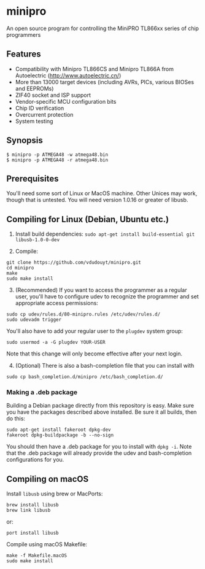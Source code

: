 # minipro
An open source program for controlling the MiniPRO TL866xx series of chip programmers

## Features
* Compatibility with Minipro TL866CS and Minipro TL866A from
Autoelectric (http://www.autoelectric.cn/)
* More than 13000 target devices (including AVRs, PICs, various BIOSes and EEPROMs)
* ZIF40 socket and ISP support
* Vendor-specific MCU configuration bits
* Chip ID verification
* Overcurrent protection
* System testing

## Synopsis

```nohighlight
$ minipro -p ATMEGA48 -w atmega48.bin
$ minipro -p ATMEGA48 -r atmega48.bin
```

## Prerequisites

You'll need some sort of Linux or MacOS machine.  Other Unices may work,
though that is untested.  You will need version 1.0.16 or greater of
libusb.


## Compiling for Linux (Debian, Ubuntu etc.)
1. Install build dependencies: `sudo apt-get install build-essential git libusb-1.0-0-dev`

2. Compile:
```nohighlight
git clone https://github.com/vdudouyt/minipro.git
cd minipro
make
sudo make install
```
3. (Recommended) If you want to access the programmer as a regular user,
you'll have to configure udev to recognize the programmer and set
appropriate access permissions:
```nohighlight
sudo cp udev/rules.d/80-minipro.rules /etc/udev/rules.d/
sudo udevadm trigger
```
You'll also have to add your regular user to the `plugdev` system
group:
```nohighlight
sudo usermod -a -G plugdev YOUR-USER
```
Note that this change will only become effective after your next
login.

4. (Optional) There is also a bash-completion file that you can install with 
```nohighlight
sudo cp bash_completion.d/minipro /etc/bash_completion.d/
```

### Making a .deb package

Building a Debian package directly from this repository is easy.  Make
sure you have the packages described above installed.  Be sure it all
builds, then do this:

```nohighlight
sudo apt-get install fakeroot dpkg-dev
fakeroot dpkg-buildpackage -b --no-sign
```

You should then have a .deb package for you to install with 
`dpkg -i`. Note that the .deb package will already provide the udev
and bash-completion configurations for you.

## Compiling on macOS

Install `libusb` using brew or MacPorts:
```
brew install libusb
brew link libusb
```
or:
```
port install libusb
```

Compile using macOS Makefile:
```
make -f Makefile.macOS
sudo make install
```

